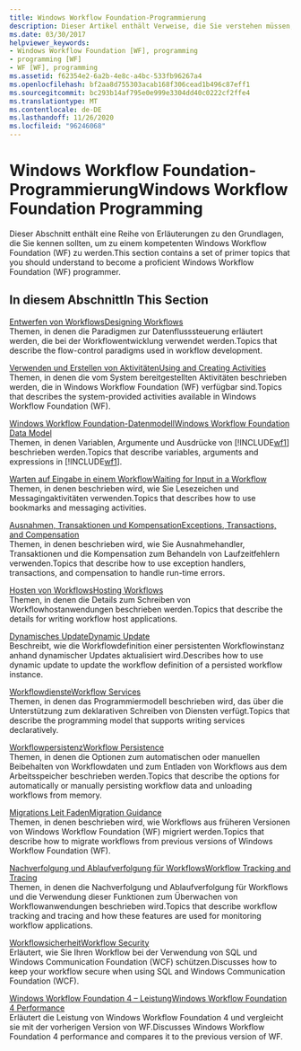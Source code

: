 ```yaml
---
title: Windows Workflow Foundation-Programmierung
description: Dieser Artikel enthält Verweise, die Sie verstehen müssen, um eine erfahrene Windows Workflow Foundation Programmierer zu werden.
ms.date: 03/30/2017
helpviewer_keywords:
- Windows Workflow Foundation [WF], programming
- programming [WF]
- WF [WF], programming
ms.assetid: f62354e2-6a2b-4e8c-a4bc-533fb96267a4
ms.openlocfilehash: bf2aa8d755303acab168f306cead1b496c87eff1
ms.sourcegitcommit: bc293b14af795e0e999e3304dd40c0222cf2ffe4
ms.translationtype: MT
ms.contentlocale: de-DE
ms.lasthandoff: 11/26/2020
ms.locfileid: "96246068"
---
```

# <a name="windows-workflow-foundation-programming"></a><span data-ttu-id="303af-103">Windows Workflow Foundation-Programmierung</span><span class="sxs-lookup"><span data-stu-id="303af-103">Windows Workflow Foundation Programming</span></span>

<span data-ttu-id="303af-104">Dieser Abschnitt enthält eine Reihe von Erläuterungen zu den Grundlagen, die Sie kennen sollten, um zu einem kompetenten Windows Workflow Foundation (WF) zu werden.</span><span class="sxs-lookup"><span data-stu-id="303af-104">This section contains a set of primer topics that you should understand to become a proficient Windows Workflow Foundation (WF) programmer.</span></span>  
  
## <a name="in-this-section"></a><span data-ttu-id="303af-105">In diesem Abschnitt</span><span class="sxs-lookup"><span data-stu-id="303af-105">In This Section</span></span>  

 [<span data-ttu-id="303af-106">Entwerfen von Workflows</span><span class="sxs-lookup"><span data-stu-id="303af-106">Designing Workflows</span></span>](designing-workflows.md)  
 <span data-ttu-id="303af-107">Themen, in denen die Paradigmen zur Datenflusssteuerung erläutert werden, die bei der Workflowentwicklung verwendet werden.</span><span class="sxs-lookup"><span data-stu-id="303af-107">Topics that describe the flow-control paradigms used in workflow development.</span></span>  
  
 [<span data-ttu-id="303af-108">Verwenden und Erstellen von Aktivitäten</span><span class="sxs-lookup"><span data-stu-id="303af-108">Using and Creating Activities</span></span>](using-and-creating-activities.md)  
 <span data-ttu-id="303af-109">Themen, in denen die vom System bereitgestellten Aktivitäten beschrieben werden, die in Windows Workflow Foundation (WF) verfügbar sind.</span><span class="sxs-lookup"><span data-stu-id="303af-109">Topics that describes the system-provided activities available in Windows Workflow Foundation (WF).</span></span>  
  
 [<span data-ttu-id="303af-110">Windows Workflow Foundation-Datenmodell</span><span class="sxs-lookup"><span data-stu-id="303af-110">Windows Workflow Foundation Data Model</span></span>](data-model.md)  
 <span data-ttu-id="303af-111">Themen, in denen Variablen, Argumente und Ausdrücke von [!INCLUDE[wf1](../../../includes/wf1-md.md)] beschrieben werden.</span><span class="sxs-lookup"><span data-stu-id="303af-111">Topics that describe variables, arguments and expressions in [!INCLUDE[wf1](../../../includes/wf1-md.md)].</span></span>  
  
 [<span data-ttu-id="303af-112">Warten auf Eingabe in einem Workflow</span><span class="sxs-lookup"><span data-stu-id="303af-112">Waiting for Input in a Workflow</span></span>](waiting-for-input-in-a-workflow.md)  
 <span data-ttu-id="303af-113">Themen, in denen beschrieben wird, wie Sie Lesezeichen und Messagingaktivitäten verwenden.</span><span class="sxs-lookup"><span data-stu-id="303af-113">Topics that describes how to use bookmarks and messaging activities.</span></span>  
  
 [<span data-ttu-id="303af-114">Ausnahmen, Transaktionen und Kompensation</span><span class="sxs-lookup"><span data-stu-id="303af-114">Exceptions, Transactions, and Compensation</span></span>](exceptions-transactions-and-compensation.md)  
 <span data-ttu-id="303af-115">Themen, in denen beschrieben wird, wie Sie Ausnahmehandler, Transaktionen und die Kompensation zum Behandeln von Laufzeitfehlern verwenden.</span><span class="sxs-lookup"><span data-stu-id="303af-115">Topics that describe how to use exception handlers, transactions, and compensation to handle run-time errors.</span></span>  
  
 [<span data-ttu-id="303af-116">Hosten von Workflows</span><span class="sxs-lookup"><span data-stu-id="303af-116">Hosting Workflows</span></span>](hosting-workflows.md)  
 <span data-ttu-id="303af-117">Themen, in denen die Details zum Schreiben von Workflowhostanwendungen beschrieben werden.</span><span class="sxs-lookup"><span data-stu-id="303af-117">Topics that describe the details for writing workflow host applications.</span></span>  
  
 [<span data-ttu-id="303af-118">Dynamisches Update</span><span class="sxs-lookup"><span data-stu-id="303af-118">Dynamic Update</span></span>](dynamic-update.md)  
 <span data-ttu-id="303af-119">Beschreibt, wie die Workflowdefinition einer persistenten Workflowinstanz anhand dynamischer Updates aktualisiert wird.</span><span class="sxs-lookup"><span data-stu-id="303af-119">Describes how to use dynamic update to update the workflow definition of a persisted workflow instance.</span></span>  
  
 [<span data-ttu-id="303af-120">Workflowdienste</span><span class="sxs-lookup"><span data-stu-id="303af-120">Workflow Services</span></span>](../wcf/feature-details/workflow-services.md)  
 <span data-ttu-id="303af-121">Themen, in denen das Programmiermodell beschrieben wird, das über die Unterstützung zum deklarativen Schreiben von Diensten verfügt.</span><span class="sxs-lookup"><span data-stu-id="303af-121">Topics that describe the programming model that supports writing services declaratively.</span></span>  
  
 [<span data-ttu-id="303af-122">Workflowpersistenz</span><span class="sxs-lookup"><span data-stu-id="303af-122">Workflow Persistence</span></span>](workflow-persistence.md)  
 <span data-ttu-id="303af-123">Themen, in denen die Optionen zum automatischen oder manuellen Beibehalten von Workflowdaten und zum Entladen von Workflows aus dem Arbeitsspeicher beschrieben werden.</span><span class="sxs-lookup"><span data-stu-id="303af-123">Topics that describe the options for automatically or manually persisting workflow data and unloading workflows from memory.</span></span>  
  
 [<span data-ttu-id="303af-124">Migrations Leit Faden</span><span class="sxs-lookup"><span data-stu-id="303af-124">Migration Guidance</span></span>](migration-guidance.md)  
 <span data-ttu-id="303af-125">Themen, in denen beschrieben wird, wie Workflows aus früheren Versionen von Windows Workflow Foundation (WF) migriert werden.</span><span class="sxs-lookup"><span data-stu-id="303af-125">Topics that describe how to migrate workflows from previous versions of Windows Workflow Foundation (WF).</span></span>  
  
 [<span data-ttu-id="303af-126">Nachverfolgung und Ablaufverfolgung für Workflows</span><span class="sxs-lookup"><span data-stu-id="303af-126">Workflow Tracking and Tracing</span></span>](workflow-tracking-and-tracing.md)  
 <span data-ttu-id="303af-127">Themen, in denen die Nachverfolgung und Ablaufverfolgung für Workflows und die Verwendung dieser Funktionen zum Überwachen von Workflowanwendungen beschrieben wird.</span><span class="sxs-lookup"><span data-stu-id="303af-127">Topics that describe workflow tracking and tracing and how these features are used for monitoring workflow applications.</span></span>  
  
 [<span data-ttu-id="303af-128">Workflowsicherheit</span><span class="sxs-lookup"><span data-stu-id="303af-128">Workflow Security</span></span>](workflow-security.md)  
 <span data-ttu-id="303af-129">Erläutert, wie Sie Ihren Workflow bei der Verwendung von SQL und Windows Communication Foundation (WCF) schützen.</span><span class="sxs-lookup"><span data-stu-id="303af-129">Discusses how to keep your workflow secure when using SQL and Windows Communication Foundation (WCF).</span></span>  
  
 [<span data-ttu-id="303af-130">Windows Workflow Foundation 4 – Leistung</span><span class="sxs-lookup"><span data-stu-id="303af-130">Windows Workflow Foundation 4 Performance</span></span>](performance.md)  
 <span data-ttu-id="303af-131">Erläutert die Leistung von Windows Workflow Foundation 4 und vergleicht sie mit der vorherigen Version von WF.</span><span class="sxs-lookup"><span data-stu-id="303af-131">Discusses Windows Workflow Foundation 4 performance and compares it to the previous version of WF.</span></span>
